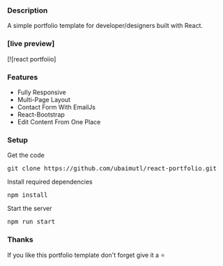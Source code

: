 ### Description

A simple portfolio template for developer/designers built with React. 

### [live preview]

[![react portfoiio] 
### Features

- Fully Responsive
- Multi-Page Layout
- Contact Form With EmailJs
- React-Bootstrap
- Edit Content From One Place

### Setup

Get the code

<pre>git clone https://github.com/ubaimutl/react-portfolio.git</pre>
 
Install required dependencies

<pre>npm install</pre>


Start the server

<pre>npm run start</pre>

### Thanks

If you like this portfolio template don't forget give it a ⭐ 
